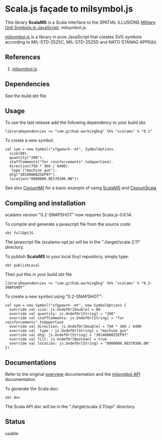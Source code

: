 # Scala.js façade to milsymbol.js 

This library **ScalaMS** is a Scala interface to the SPATIAL ILLUSIONS [Military Unit Symbols in JavaScript](http://www.spatialillusions.com/milsymbol), milsymbol.js.

[milsymbol.js](https://github.com/spatialillusions/milsymbol) is a library in pure JavaScript that creates SVG symbols according to MIL-STD-2525C,
MIL-STD-2525D and NATO STANAG APP6(b). 

## References
 
1) [milsymbol.js](https://github.com/spatialillusions/milsymbol)

## Dependencies

See the build.sbt file.

## Usage

To use the last release add the following dependency to your build.sbt:

    libraryDependencies += "com.github.workingDog" %%% "scalams" % "0.1"

To create a new symbol:

    val sym = new Symbol("sfgpewrh--mt", SymbolOptions.
      size(80).
      quantity("200").
      staffComments("for reinforcements".toUpperCase).
      direction(750 * 360 / 6400).
      `type`("machine gun").
      dtg("30140000ZSEP97").
      location("0900000.0E570306.0N"))

See also [CesiumMil](https://github.com/workingDog/CesiumMil) for a basic example of using 
[ScalaMS](https://github.com/workingDog/ScalaMS) and [CesiumScala](https://github.com/workingDog/CesiumScala)

## Compiling and installation 

scalams version "0.2-SNAPSHOT" now requires Scala.js-0.6.14.

To compile and generate a javascript file from the source code:

    sbt fullOptJS 

The javascript file (scalams-opt.js) will be in the "./target/scala-2.11" directory.


To publish **ScalaMS** to your local (Ivy) repository, simply type:

    sbt publishLocal
    
Then put this in your build.sbt file

    libraryDependencies += "com.github.workingDog" %%% "scalams" % "0.2-SNAPSHOT"

To create a new symbol using "0.2-SNAPSHOT":

    val sym = new Symbol("sfgpewrh--mt", new SymbolOptions {
      override val size: js.UndefOr[Double] = 80
      override val quantity: js.UndefOr[String] = "200"
      override val staffComments: js.UndefOr[String] = "for reinforcements".toUpperCase
      override val direction: js.UndefOr[Double] = 750 * 360 / 6400
      override val `type`: js.UndefOr[String] = "machine gun"
      override val dtg: js.UndefOr[String] = "30140000ZSEP97"
      override val fill: js.UndefOr[Boolean] = true
      override val location: js.UndefOr[String] = "0900000.0E570306.0N"
    })

## Documentations

Refer to the original [overview](http://spatialillusions.com/milsymbol/index.html) documentation and 
the [milsymbol API](http://www.spatialillusions.com/milsymbol/docs/index.html) documentation.

To generate the Scala doc:
    
    sbt doc

The Scala API doc will be in the "./target/scala-2.11/api" directory.

## Status

usable

